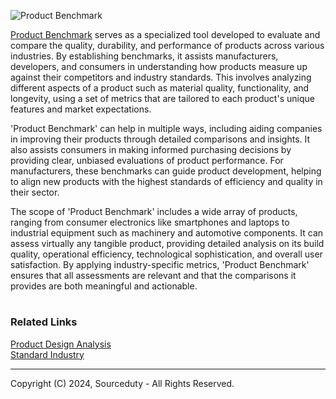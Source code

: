 ![Product Benchmark](https://github.com/sourceduty/Product_Benchmark/assets/123030236/621f9fa1-cf86-4ce8-a52e-bdde9c1f73da)

[Product Benchmark](https://chatgpt.com/g/g-Ff22BszdB-product-benchmark) serves as a specialized tool developed to evaluate and compare the quality, durability, and performance of products across various industries. By establishing benchmarks, it assists manufacturers, developers, and consumers in understanding how products measure up against their competitors and industry standards. This involves analyzing different aspects of a product such as material quality, functionality, and longevity, using a set of metrics that are tailored to each product's unique features and market expectations.

'Product Benchmark' can help in multiple ways, including aiding companies in improving their products through detailed comparisons and insights. It also assists consumers in making informed purchasing decisions by providing clear, unbiased evaluations of product performance. For manufacturers, these benchmarks can guide product development, helping to align new products with the highest standards of efficiency and quality in their sector.

The scope of 'Product Benchmark' includes a wide array of products, ranging from consumer electronics like smartphones and laptops to industrial equipment such as machinery and automotive components. It can assess virtually any tangible product, providing detailed analysis on its build quality, operational efficiency, technological sophistication, and overall user satisfaction. By applying industry-specific metrics, 'Product Benchmark' ensures that all assessments are relevant and that the comparisons it provides are both meaningful and actionable.

#
### Related Links

[Product Design Analysis](https://github.com/sourceduty/Product_Design_Analysis)
<br>
[Standard Industry](https://chatgpt.com/g/g-u8G59DH4i-standard-industry)

***
Copyright (C) 2024, Sourceduty - All Rights Reserved.
